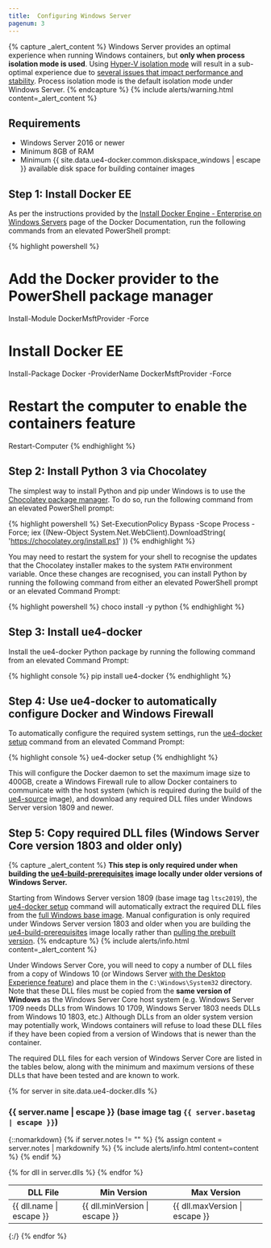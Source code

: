 ```yaml
---
title:  Configuring Windows Server
pagenum: 3
---
```


{% capture _alert_content %}
Windows Server provides an optimal experience when running Windows containers, but **only when process isolation mode is used**. Using [Hyper-V isolation mode](https://docs.microsoft.com/en-us/virtualization/windowscontainers/manage-containers/hyperv-container) will result in a sub-optimal experience due to [several issues that impact performance and stability](../read-these-first/windows-container-primer). Process isolation mode is the default isolation mode under Windows Server.
{% endcapture %}
{% include alerts/warning.html content=_alert_content %}


## Requirements

- Windows Server 2016 or newer
- Minimum 8GB of RAM
- Minimum {{ site.data.ue4-docker.common.diskspace_windows | escape }} available disk space for building container images


## Step 1: Install Docker EE

As per the instructions provided by the [Install Docker Engine - Enterprise on Windows Servers](https://docs.docker.com/install/windows/docker-ee/) page of the Docker Documentation, run the following commands from an elevated PowerShell prompt:

{% highlight powershell %}
# Add the Docker provider to the PowerShell package manager
Install-Module DockerMsftProvider -Force

# Install Docker EE
Install-Package Docker -ProviderName DockerMsftProvider -Force

# Restart the computer to enable the containers feature
Restart-Computer
{% endhighlight %}


## Step 2: Install Python 3 via Chocolatey

The simplest way to install Python and pip under Windows is to use the [Chocolatey package manager](https://chocolatey.org/). To do so, run the following command from an elevated PowerShell prompt:

{% highlight powershell %}
Set-ExecutionPolicy Bypass -Scope Process -Force;
iex ((New-Object System.Net.WebClient).DownloadString(
	'https://chocolatey.org/install.ps1'
))
{% endhighlight %}

You may need to restart the system for your shell to recognise the updates that the Chocolatey installer makes to the system `PATH` environment variable. Once these changes are recognised, you can install Python by running the following command from either an elevated PowerShell prompt or an elevated Command Prompt:

{% highlight powershell %}
choco install -y python
{% endhighlight %}


## Step 3: Install ue4-docker

Install the ue4-docker Python package by running the following command from an elevated Command Prompt:

{% highlight console %}
pip install ue4-docker
{% endhighlight %}


## Step 4: Use ue4-docker to automatically configure Docker and Windows Firewall

To automatically configure the required system settings, run the [ue4-docker setup](../commands/setup) command from an elevated Command Prompt:

{% highlight console %}
ue4-docker setup
{% endhighlight %}

This will configure the Docker daemon to set the maximum image size to 400GB, create a Windows Firewall rule to allow Docker containers to communicate with the host system (which is required during the build of the [ue4-source](../building-images/available-container-images#ue4-source) image), and download any required DLL files under Windows Server version 1809 and newer.


## Step 5: Copy required DLL files (Windows Server Core version 1803 and older only)

{% capture _alert_content %}
**This step is only required under when building the [ue4-build-prerequisites](../building-images/available-container-images#ue4-build-prerequisites) image locally under older versions of Windows Server.**

Starting from Windows Server version 1809 (base image tag `ltsc2019`), the [ue4-docker setup](../commands/setup) command will automatically extract the required DLL files from the [full Windows base image](https://hub.docker.com/_/microsoft-windowsfamily-windows). Manual configuration is only required under Windows Server version 1803 and older when you are building the [ue4-build-prerequisites](../building-images/available-container-images#ue4-build-prerequisites) image locally rather than [pulling the prebuilt version](../building-images/advanced-build-options#pulling-a-prebuilt-version-of-the-ue4-build-prerequisites-image).
{% endcapture %}
{% include alerts/info.html content=_alert_content %}

Under Windows Server Core, you will need to copy a number of DLL files from a copy of Windows 10 (or Windows Server [with the Desktop Experience feature](https://docs.microsoft.com/en-us/windows-server/get-started/getting-started-with-server-with-desktop-experience)) and place them in the `C:\Windows\System32` directory. Note that these DLL files must be copied from the **same version of Windows** as the Windows Server Core host system (e.g. Windows Server 1709 needs DLLs from Windows 10 1709, Windows Server 1803 needs DLLs from Windows 10 1803, etc.) Although DLLs from an older system version may potentially work, Windows containers will refuse to load these DLL files if they have been copied from a version of Windows that is newer than the container.

The required DLL files for each version of Windows Server Core are listed in the tables below, along with the minimum and maximum versions of these DLLs that have been tested and are known to work.

{% for server in site.data.ue4-docker.dlls %}
### {{ server.name | escape }} (base image tag `{{ server.basetag | escape }}`)

{::nomarkdown}
{% if server.notes != "" %}
	{% assign content = server.notes | markdownify %}
	{% include alerts/info.html content=content %}
{% endif %}

<table>
	<thead>
		<tr>
			<th>DLL File</th>
			<th>Min Version</th>
			<th>Max Version</th>
		</tr>
	</thead>
	<tbody>
		{% for dll in server.dlls %}
			<tr>
				<td>{{ dll.name | escape }}</td>
				<td>{{ dll.minVersion | escape }}</td>
				<td>{{ dll.maxVersion | escape }}</td>
			</tr>
		{% endfor %}
	</tbody>
</table>
{:/}
{% endfor %}
